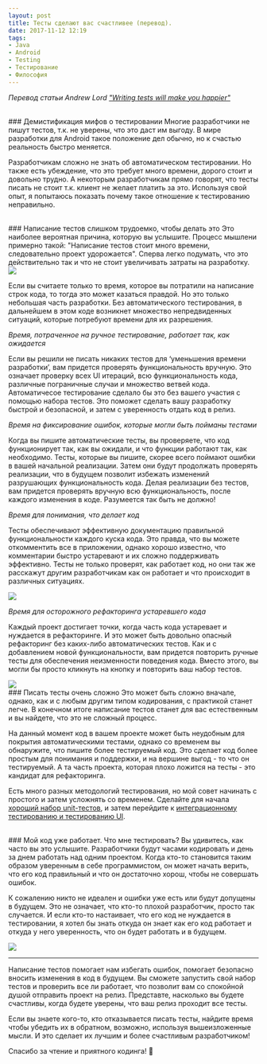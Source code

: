 ```yaml
---
layout: post
title: Тесты сделают вас счастливее (перевод).
date: 2017-11-12 12:19
tags:
- Java
- Android
- Testing 
- Тестирование
- Философия
---
```

*Перевод статьи Andrew Lord <a href="https://android.jlelse.eu/writing-tests-will-make-you-happier-ac3d160b0e32">"Writing tests will make you happier"</a>*

<br>
### Демистификация мифов о тестировании 
Многие разработчики не пишут тестов, т.к. не уверены, что это даст им выгоду. В мире разработки для Android такое положение дел обычно, но к счастью реальность быстро меняется.

Разработчикам сложно не знать об автоматическом тестировании. Но также есть убеждение, что это требует много времени, дорого стоит и довольно трудно. А некоторым разработчикам прямо говорят, что тесты писать не стоит т.к. клиент не желает платить за это. Используя свой опыт, я попытаюсь показать почему такое отношение к тестированию неправильно.

<br>
### Написание тестов слишком трудоемко, чтобы делать это
Это наиболее вероятная причина, которую вы услышите. Процесс мышлени примерно такой: "Написание тестов стоит много времени, следовательно проект удорожается". Сперва легко подумать, что это действительно так и что не стоит увеличивать затраты на разработку.

<img src="{{ site.baseurl }}/images/testing1.jpeg">

Если вы считаете только то время, которое вы потратили на написание строк кода, то тогда это может казаться правдой. Но это только небольшая часть разработки. Без автоматического тестирования, в дальнейшем в этом коде возникнет множество непредвиденных ситуаций, которые потребуют времени для их разрешения.

*Время, потраченное на ручное тестирование, работает так, как ожидается*

Если вы решили не писать никаких тестов для ‘уменьшения времени разработки’, вам придется проверять функциональность вручную. Это означает проверку всех UI итераций, всю функциональность кода, различные пограничные случаи и множество ветвей кода. Автоматичесое тестирование сделало бы это без вашего участия с помощью набора тестов. Это поможет сделать вашу разработку быстрой и безопасной, и затем с уверенность отдать код в релиз. 

*Время на фиксирование ошибок, которые могли быть пойманы тестами*

Когда вы пишите автоматические тесты, вы проверяете, что код функционирует так, как вы ожидали, и что функции работают так, как необходимо. Тесты, которые вы пишите, скорее всего поймают ошибки в вашей начальной реализации. Затем они будут продолжать проверять реализации, что в будущем позволит избежать изменений разрушающих функциональность кода. Делая реализации без тестов, вам придется проверять вручную всю функциональность, после каждого изменения в коде. Разумеется так быть не должно!

*Время для понимания, что делает код*

Тесты обеспечивают эффективную документацию правильной функциональности каждого куска кода. Это правда, что вы можете откомментить все в приложении, однако хорошо известно, что комментарии быстро устаревают и их сложно поддерживать эффективно. Тесты не только проверят, как работает код, но они так же расскажут другим разработчикам как он работает и что происходит в различных ситуациях.

<img src="{{ site.baseurl }}/images/testing2.png">

*Время для осторожного рефакторинга устаревшего кода*

Каждый проект достигает точки, когда часть кода устаревает и нуждается в рефакторинге. И это может быть довольно опасный рефакторинг без каких-либо автоматических тестов. Как и с добавлением новой функциональности, вам придется повторить ручные тесты для обеспечения неизменности поведения кода. Вместо этого, вы могли бы просто кликнуть на кнопку и повторить ваш набор тестов.

<img src="{{ site.baseurl }}/images/testing3.jpeg">

<br>
### Писать тесты очень сложно
Это может быть сложно вначале, однако, как и с любым другим типом кодирования, с практикой станет легче. В конечном итоге написание тестов станет для вас естественным и вы найдете, что это не сложный процесс. 

На данный момент код в вашем проекте может быть неудобным для покрытия автоматическими тестами, однако со временем вы обнаружите, что пишите более тестируемый код. Это сделает код более простым для понимания и поддержки, и на вершине выгод - то что он тестируемый. А та часть проекта, которая плохо ложится на тесты - это кандидат для рефакторинга.

Есть много разных методологий тестирования, но мой совет начинать с простого и затем усложнять со временем. Сделайте для начала <a href="https://martinfowler.com/bliki/UnitTest.html">хороший набор unit-тестов</a>, и затем перейдите к <a href="https://github.com/googlesamples/android-testing">интеграционному тестированию и тестированию UI</a>.

<br>
### Мой код уже работает. Что мне тестировать?
Вы удивитесь, как часто вы это услышите. Разработчики будут часами кодировать и день за днем работать над одним проектом. Когда кто-то становится таким образом уверенным в себе программистом, он может начать верить, что его код правильный и что он достаточно хорош, чтобы не совершать ошибок.

К сожалению никто не идеален и ошибки уже есть или будут допущены в будущем. Это не означает, что кто-то плохой разработчик, просто так случается. И если кто-то настаивает, что его код не нуждается в тестировании, я хотел бы знать откуда он знает как его код работает и откуда у него уверенность, что он будет работать и в будущем.

<img src="{{ site.baseurl }}/images/testing4.jpeg">

---

Написание тестов помогает нам избегать ошибок, помогает безопасно вносить изменения в код в будущем. Вы сможете запустить свой набор тестов и проверить все ли работает, что позволит вам со спокойной душой отправить проект на релиз. Представте, насколько вы будете счастливы, когда будете уверены, что ваш релиз проходит все тесты.

Если вы знаете кого-то, кто отказывается писать тесты, найдите время чтобы убедить их в обратном, возможно, используя вышеизложенные мысли. И это сделает их лучшим и более счастливым разработчиком!

Спасибо за чтение и приятного кодинга! 👏



